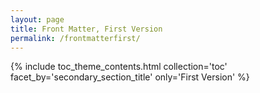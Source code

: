 ```yaml
---
layout: page
title: Front Matter, First Version
permalink: /frontmatterfirst/
---
```


{% include toc_theme_contents.html collection='toc' facet_by='secondary_section_title' only='First Version' %}
